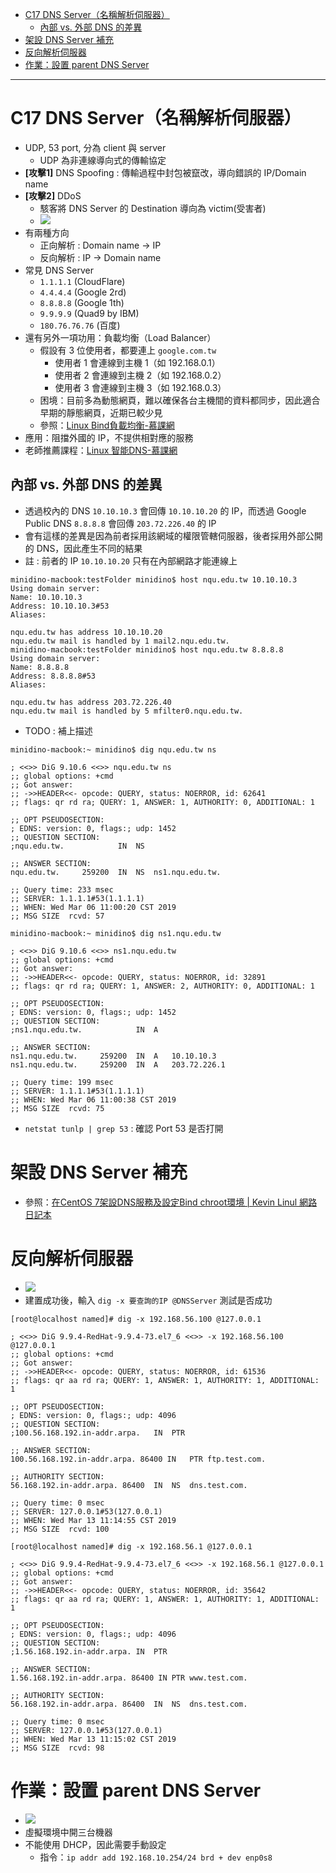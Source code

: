 - [C17 DNS Server（名稱解析伺服器）](#c17-dns-server%E5%90%8D%E7%A8%B1%E8%A7%A3%E6%9E%90%E4%BC%BA%E6%9C%8D%E5%99%A8)
  - [內部 vs. 外部 DNS 的差異](#%E5%85%A7%E9%83%A8-vs-%E5%A4%96%E9%83%A8-dns-%E7%9A%84%E5%B7%AE%E7%95%B0)
- [架設 DNS Server 補充](#%E6%9E%B6%E8%A8%AD-dns-server-%E8%A3%9C%E5%85%85)
- [反向解析伺服器](#%E5%8F%8D%E5%90%91%E8%A7%A3%E6%9E%90%E4%BC%BA%E6%9C%8D%E5%99%A8)
- [作業：設置 parent DNS Server](#%E4%BD%9C%E6%A5%AD%E8%A8%AD%E7%BD%AE-parent-dns-server)

---

# C17 DNS Server（名稱解析伺服器）
* UDP, 53 port, 分為 client 與 server
    * UDP 為非連線導向式的傳輸協定
* **[攻擊1]** DNS Spoofing : 傳輸過程中封包被竄改，導向錯誤的 IP/Domain name
* **[攻擊2]** DDoS
    * 駭客將 DNS Server 的 Destination 導向為 victim(受害者)
    * ![](/media/W3_dnsServerDDoS.jpg)
* 有兩種方向
    * 正向解析 : Domain name -> IP
    * 反向解析 : IP -> Domain name
* 常見 DNS Server
    * `1.1.1.1` (CloudFlare)
    * `4.4.4.4` (Google 2rd)
    * `8.8.8.8` (Google 1th)
    * `9.9.9.9` (Quad9 by IBM)
    * `180.76.76.76` (百度)
* 還有另外一項功用：負載均衡（Load Balancer）
    * 假設有 3 位使用者，都要連上 `google.com.tw`
        * 使用者 1 會連線到主機 1（如 192.168.0.1）
        * 使用者 2 會連線到主機 2（如 192.168.0.2）
        * 使用者 3 會連線到主機 3（如 192.168.0.3）
    * 困境：目前多為動態網頁，難以確保各台主機間的資料都同步，因此適合早期的靜態網頁，近期已較少見
    * 參照：[Linux Bind負載均衡-慕課網](https://www.imooc.com/learn/723)
* 應用：阻擋外國的 IP，不提供相對應的服務
* 老師推薦課程：[Linux 智能DNS-慕課網](https://www.imooc.com/learn/768)

## 內部 vs. 外部 DNS 的差異
* 透過校內的 DNS `10.10.10.3` 會回傳 `10.10.10.20` 的 IP，而透過 Google Public DNS `8.8.8.8` 會回傳 `203.72.226.40` 的 IP
* 會有這樣的差異是因為前者採用該網域的權限管轄伺服器，後者採用外部公開的 DNS，因此產生不同的結果
* 註 : 前者的 IP `10.10.10.20` 只有在內部網路才能連線上
```
minidino-macbook:testFolder minidino$ host nqu.edu.tw 10.10.10.3
Using domain server:
Name: 10.10.10.3
Address: 10.10.10.3#53
Aliases: 

nqu.edu.tw has address 10.10.10.20
nqu.edu.tw mail is handled by 1 mail2.nqu.edu.tw.
minidino-macbook:testFolder minidino$ host nqu.edu.tw 8.8.8.8
Using domain server:
Name: 8.8.8.8
Address: 8.8.8.8#53
Aliases: 

nqu.edu.tw has address 203.72.226.40
nqu.edu.tw mail is handled by 5 mfilter0.nqu.edu.tw.
```

* TODO : 補上描述
```
minidino-macbook:~ minidino$ dig nqu.edu.tw ns

; <<>> DiG 9.10.6 <<>> nqu.edu.tw ns
;; global options: +cmd
;; Got answer:
;; ->>HEADER<<- opcode: QUERY, status: NOERROR, id: 62641
;; flags: qr rd ra; QUERY: 1, ANSWER: 1, AUTHORITY: 0, ADDITIONAL: 1

;; OPT PSEUDOSECTION:
; EDNS: version: 0, flags:; udp: 1452
;; QUESTION SECTION:
;nqu.edu.tw.			IN	NS

;; ANSWER SECTION:
nqu.edu.tw.		259200	IN	NS	ns1.nqu.edu.tw.

;; Query time: 233 msec
;; SERVER: 1.1.1.1#53(1.1.1.1)
;; WHEN: Wed Mar 06 11:00:20 CST 2019
;; MSG SIZE  rcvd: 57

minidino-macbook:~ minidino$ dig ns1.nqu.edu.tw

; <<>> DiG 9.10.6 <<>> ns1.nqu.edu.tw
;; global options: +cmd
;; Got answer:
;; ->>HEADER<<- opcode: QUERY, status: NOERROR, id: 32891
;; flags: qr rd ra; QUERY: 1, ANSWER: 2, AUTHORITY: 0, ADDITIONAL: 1

;; OPT PSEUDOSECTION:
; EDNS: version: 0, flags:; udp: 1452
;; QUESTION SECTION:
;ns1.nqu.edu.tw.			IN	A

;; ANSWER SECTION:
ns1.nqu.edu.tw.		259200	IN	A	10.10.10.3
ns1.nqu.edu.tw.		259200	IN	A	203.72.226.1

;; Query time: 199 msec
;; SERVER: 1.1.1.1#53(1.1.1.1)
;; WHEN: Wed Mar 06 11:00:38 CST 2019
;; MSG SIZE  rcvd: 75
```

* `netstat tunlp | grep 53` : 確認 Port 53 是否打開

# 架設 DNS Server 補充
* 參照：[在CentOS 7架設DNS服務及設定Bind chroot環境 | Kevin Linul 網路日記本](http://blog.kevinlinul.idv.tw/?p=188)

# 反向解析伺服器
* ![](/media/W4_named.jpg)
* 建置成功後，輸入 `dig -x 要查詢的IP @DNSServer` 測試是否成功
```
[root@localhost named]# dig -x 192.168.56.100 @127.0.0.1

; <<>> DiG 9.9.4-RedHat-9.9.4-73.el7_6 <<>> -x 192.168.56.100 @127.0.0.1
;; global options: +cmd
;; Got answer:
;; ->>HEADER<<- opcode: QUERY, status: NOERROR, id: 61536
;; flags: qr aa rd ra; QUERY: 1, ANSWER: 1, AUTHORITY: 1, ADDITIONAL: 1

;; OPT PSEUDOSECTION:
; EDNS: version: 0, flags:; udp: 4096
;; QUESTION SECTION:
;100.56.168.192.in-addr.arpa.	IN	PTR

;; ANSWER SECTION:
100.56.168.192.in-addr.arpa. 86400 IN	PTR	ftp.test.com.

;; AUTHORITY SECTION:
56.168.192.in-addr.arpa. 86400	IN	NS	dns.test.com.

;; Query time: 0 msec
;; SERVER: 127.0.0.1#53(127.0.0.1)
;; WHEN: Wed Mar 13 11:14:55 CST 2019
;; MSG SIZE  rcvd: 100

[root@localhost named]# dig -x 192.168.56.1 @127.0.0.1

; <<>> DiG 9.9.4-RedHat-9.9.4-73.el7_6 <<>> -x 192.168.56.1 @127.0.0.1
;; global options: +cmd
;; Got answer:
;; ->>HEADER<<- opcode: QUERY, status: NOERROR, id: 35642
;; flags: qr aa rd ra; QUERY: 1, ANSWER: 1, AUTHORITY: 1, ADDITIONAL: 1

;; OPT PSEUDOSECTION:
; EDNS: version: 0, flags:; udp: 4096
;; QUESTION SECTION:
;1.56.168.192.in-addr.arpa.	IN	PTR

;; ANSWER SECTION:
1.56.168.192.in-addr.arpa. 86400 IN	PTR	www.test.com.

;; AUTHORITY SECTION:
56.168.192.in-addr.arpa. 86400	IN	NS	dns.test.com.

;; Query time: 0 msec
;; SERVER: 127.0.0.1#53(127.0.0.1)
;; WHEN: Wed Mar 13 11:15:02 CST 2019
;; MSG SIZE  rcvd: 98
```

# 作業：設置 parent DNS Server
* ![](/media/W4_parent_DNS_server.jpg)
* 虛擬環境中開三台機器
* 不能使用 DHCP，因此需要手動設定
    * 指令：`ip addr add 192.168.10.254/24 brd + dev enp0s8`